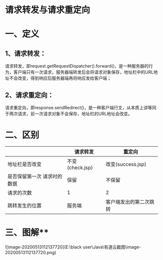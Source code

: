 # **请求转发与请求重定向**

# **一、定义**

## **1、请求转发：**

请求转发，即request.getRequestDispatcher().forward()，是一种服务器的行为，客户端只有一次请求，服务器端转发后会将请求对象保存，地址栏中的URL地址不会改变，得到响应后服务器端再将响应发给客户端；

## **2、请求重定向：**

请求重定向，即response.sendRedirect()，是一种客户端行文，从本质上讲等同于两次请求，前一次请求对象不会保存，地址栏的URL地址会改变。



# **二、区别**

|                                                              | 请求转发        | 重定向                 |
| ------------------------------------------------------------ | --------------- | ---------------------- |
| 地址栏是否改变                                               | 不变(check.jsp) | 改变(success.jsp)      |
| 是否保留第一次										请求时的数据 | 保留            | 不保留                 |
| 请求的次数                                                   | 1               | 2                      |
| 跳转发生的位置                                               | 服务端          | 客户端发出的第二次跳转 |



# 三、图解**

![image-20200513112137720](E:\black user\Java\有道云截图\image-20200513112137720.png)